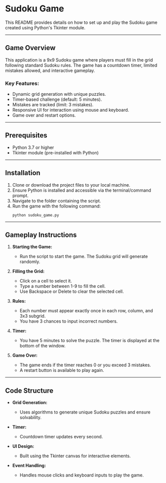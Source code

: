 # Sudoku Game

This README provides details on how to set up and play the Sudoku game created using Python's Tkinter module.

---

## Game Overview

This application is a 9x9 Sudoku game where players must fill in the grid following standard Sudoku rules. The game has a countdown timer, limited mistakes allowed, and interactive gameplay.

### Key Features:
- Dynamic grid generation with unique puzzles.
- Timer-based challenge (default: 5 minutes).
- Mistakes are tracked (limit: 3 mistakes).
- Responsive UI for interaction using mouse and keyboard.
- Game over and restart options.

---

## Prerequisites

- Python 3.7 or higher
- Tkinter module (pre-installed with Python)

---

## Installation

1. Clone or download the project files to your local machine.
2. Ensure Python is installed and accessible via the terminal/command prompt.
3. Navigate to the folder containing the script.
4. Run the game with the following command:
   ```
   python sudoku_game.py
   ```

---

## Gameplay Instructions

1. **Starting the Game:**
   - Run the script to start the game. The Sudoku grid will generate randomly.

2. **Filling the Grid:**
   - Click on a cell to select it.
   - Type a number between 1-9 to fill the cell.
   - Use Backspace or Delete to clear the selected cell.

3. **Rules:**
   - Each number must appear exactly once in each row, column, and 3x3 subgrid.
   - You have 3 chances to input incorrect numbers.

4. **Timer:**
   - You have 5 minutes to solve the puzzle. The timer is displayed at the bottom of the window.

5. **Game Over:**
   - The game ends if the timer reaches 0 or you exceed 3 mistakes.
   - A restart button is available to play again.

---

## Code Structure

- **Grid Generation:**
  - Uses algorithms to generate unique Sudoku puzzles and ensure solvability.

- **Timer:**
  - Countdown timer updates every second.

- **UI Design:**
  - Built using the Tkinter canvas for interactive elements.

- **Event Handling:**
  - Handles mouse clicks and keyboard inputs to play the game.

